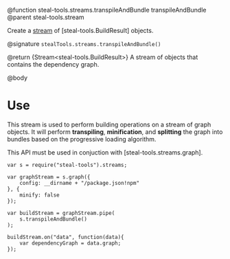 @function steal-tools.streams.transpileAndBundle transpileAndBundle
@parent steal-tools.stream

Create a [stream](https://nodejs.org/api/stream.html) of [steal-tools.BuildResult] objects.

@signature `stealTools.streams.transpileAndBundle()`

@return {Stream<steal-tools.BuildResult>} A stream of objects that contains the dependency graph.

@body

# Use

This stream is used to perform building operations on a stream of graph objects. It will perform **transpiling**, **minification**, and **splitting** the graph into bundles based on the progressive loading algorithm.

This API must be used in conjuction with [steal-tools.streams.graph].

```
var s = require("steal-tools").streams;

var graphStream = s.graph({
	config: __dirname + "/package.json!npm"
}, {
	minify: false
});

var buildStream = graphStream.pipe(
	s.transpileAndBundle()
);

buildStream.on("data", function(data){
	var dependencyGraph = data.graph;
});
```
